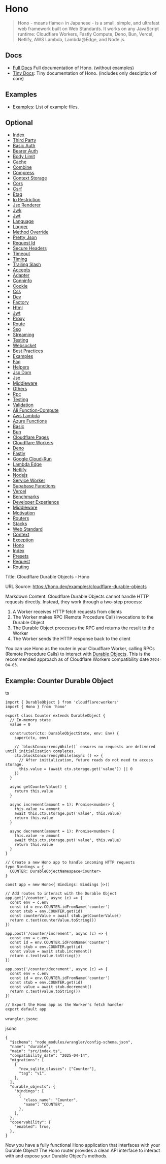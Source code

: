 # Hono

> Hono - means flame🔥 in Japanese - is a small, simple, and ultrafast web framework built on Web Standards. It works on any JavaScript runtime: Cloudflare Workers, Fastly Compute, Deno, Bun, Vercel, Netlify, AWS Lambda, Lambda@Edge, and Node.js.

## Docs

- [Full Docs](https://hono.dev/llms-full.txt) Full documentation of Hono. (without examples)
- [Tiny Docs](https://hono.dev/llms-small.txt): Tiny documentation of Hono. (includes only desciption of core)

## Examples

- [Examples](https://github.com/honojs/website/tree/main/examples): List of example files.

## Optional

- [Index](https://hono.dev/docs/index)
- [Third Party](https://hono.dev/docs/middleware/third-party)
- [Basic Auth](https://hono.dev/docs/middleware/builtin/basic-auth)
- [Bearer Auth](https://hono.dev/docs/middleware/builtin/bearer-auth)
- [Body Limit](https://hono.dev/docs/middleware/builtin/body-limit)
- [Cache](https://hono.dev/docs/middleware/builtin/cache)
- [Combine](https://hono.dev/docs/middleware/builtin/combine)
- [Compress](https://hono.dev/docs/middleware/builtin/compress)
- [Context Storage](https://hono.dev/docs/middleware/builtin/context-storage)
- [Cors](https://hono.dev/docs/middleware/builtin/cors)
- [Csrf](https://hono.dev/docs/middleware/builtin/csrf)
- [Etag](https://hono.dev/docs/middleware/builtin/etag)
- [Ip Restriction](https://hono.dev/docs/middleware/builtin/ip-restriction)
- [Jsx Renderer](https://hono.dev/docs/middleware/builtin/jsx-renderer)
- [Jwk](https://hono.dev/docs/middleware/builtin/jwk)
- [Jwt](https://hono.dev/docs/middleware/builtin/jwt)
- [Language](https://hono.dev/docs/middleware/builtin/language)
- [Logger](https://hono.dev/docs/middleware/builtin/logger)
- [Method Override](https://hono.dev/docs/middleware/builtin/method-override)
- [Pretty Json](https://hono.dev/docs/middleware/builtin/pretty-json)
- [Request Id](https://hono.dev/docs/middleware/builtin/request-id)
- [Secure Headers](https://hono.dev/docs/middleware/builtin/secure-headers)
- [Timeout](https://hono.dev/docs/middleware/builtin/timeout)
- [Timing](https://hono.dev/docs/middleware/builtin/timing)
- [Trailing Slash](https://hono.dev/docs/middleware/builtin/trailing-slash)
- [Accepts](https://hono.dev/docs/helpers/accepts)
- [Adapter](https://hono.dev/docs/helpers/adapter)
- [Conninfo](https://hono.dev/docs/helpers/conninfo)
- [Cookie](https://hono.dev/docs/helpers/cookie)
- [Css](https://hono.dev/docs/helpers/css)
- [Dev](https://hono.dev/docs/helpers/dev)
- [Factory](https://hono.dev/docs/helpers/factory)
- [Html](https://hono.dev/docs/helpers/html)
- [Jwt](https://hono.dev/docs/helpers/jwt)
- [Proxy](https://hono.dev/docs/helpers/proxy)
- [Route](https://hono.dev/docs/helpers/route)
- [Ssg](https://hono.dev/docs/helpers/ssg)
- [Streaming](https://hono.dev/docs/helpers/streaming)
- [Testing](https://hono.dev/docs/helpers/testing)
- [Websocket](https://hono.dev/docs/helpers/websocket)
- [Best Practices](https://hono.dev/docs/guides/best-practices)
- [Examples](https://hono.dev/docs/guides/examples)
- [Faq](https://hono.dev/docs/guides/faq)
- [Helpers](https://hono.dev/docs/guides/helpers)
- [Jsx Dom](https://hono.dev/docs/guides/jsx-dom)
- [Jsx](https://hono.dev/docs/guides/jsx)
- [Middleware](https://hono.dev/docs/guides/middleware)
- [Others](https://hono.dev/docs/guides/others)
- [Rpc](https://hono.dev/docs/guides/rpc)
- [Testing](https://hono.dev/docs/guides/testing)
- [Validation](https://hono.dev/docs/guides/validation)
- [Ali Function-Compute](https://hono.dev/docs/getting-started/ali-function-compute)
- [Aws Lambda](https://hono.dev/docs/getting-started/aws-lambda)
- [Azure Functions](https://hono.dev/docs/getting-started/azure-functions)
- [Basic](https://hono.dev/docs/getting-started/basic)
- [Bun](https://hono.dev/docs/getting-started/bun)
- [Cloudflare Pages](https://hono.dev/docs/getting-started/cloudflare-pages)
- [Cloudflare Workers](https://hono.dev/docs/getting-started/cloudflare-workers)
- [Deno](https://hono.dev/docs/getting-started/deno)
- [Fastly](https://hono.dev/docs/getting-started/fastly)
- [Google Cloud-Run](https://hono.dev/docs/getting-started/google-cloud-run)
- [Lambda Edge](https://hono.dev/docs/getting-started/lambda-edge)
- [Netlify](https://hono.dev/docs/getting-started/netlify)
- [Nodejs](https://hono.dev/docs/getting-started/nodejs)
- [Service Worker](https://hono.dev/docs/getting-started/service-worker)
- [Supabase Functions](https://hono.dev/docs/getting-started/supabase-functions)
- [Vercel](https://hono.dev/docs/getting-started/vercel)
- [Benchmarks](https://hono.dev/docs/concepts/benchmarks)
- [Developer Experience](https://hono.dev/docs/concepts/developer-experience)
- [Middleware](https://hono.dev/docs/concepts/middleware)
- [Motivation](https://hono.dev/docs/concepts/motivation)
- [Routers](https://hono.dev/docs/concepts/routers)
- [Stacks](https://hono.dev/docs/concepts/stacks)
- [Web Standard](https://hono.dev/docs/concepts/web-standard)
- [Context](https://hono.dev/docs/api/context)
- [Exception](https://hono.dev/docs/api/exception)
- [Hono](https://hono.dev/docs/api/hono)
- [Index](https://hono.dev/docs/api/index)
- [Presets](https://hono.dev/docs/api/presets)
- [Request](https://hono.dev/docs/api/request)
- [Routing](https://hono.dev/docs/api/routing)

Title: Cloudflare Durable Objects - Hono

URL Source: https://hono.dev/examples/cloudflare-durable-objects

Markdown Content:
Cloudflare Durable Objects cannot handle HTTP requests directly. Instead, they work through a two-step process:

1.   A Worker receives HTTP fetch requests from clients
2.   The Worker makes RPC (Remote Procedure Call) invocations to the Durable Object
3.   The Durable Object processes the RPC and returns the result to the Worker
4.   The Worker sends the HTTP response back to the client

You can use Hono as the router in your Cloudflare Worker, calling RPCs (Remote Procedure Calls) to interact with [Durable Objects](https://developers.cloudflare.com/durable-objects/). This is the recommended approach as of Cloudflare Workers compatibility date `2024-04-03`.

Example: Counter Durable Object [​](https://hono.dev/examples/cloudflare-durable-objects#example-counter-durable-object)
------------------------------------------------------------------------------------------------------------------------

ts

```
import { DurableObject } from 'cloudflare:workers'
import { Hono } from 'hono'

export class Counter extends DurableObject {
  // In-memory state
  value = 0

  constructor(ctx: DurableObjectState, env: Env) {
    super(ctx, env)

    // `blockConcurrencyWhile()` ensures no requests are delivered until initialization completes.
    ctx.blockConcurrencyWhile(async () => {
      // After initialization, future reads do not need to access storage.
      this.value = (await ctx.storage.get('value')) || 0
    })
  }

  async getCounterValue() {
    return this.value
  }

  async increment(amount = 1): Promise<number> {
    this.value += amount
    await this.ctx.storage.put('value', this.value)
    return this.value
  }

  async decrement(amount = 1): Promise<number> {
    this.value -= amount
    await this.ctx.storage.put('value', this.value)
    return this.value
  }
}

// Create a new Hono app to handle incoming HTTP requests
type Bindings = {
  COUNTER: DurableObjectNamespace<Counter>
}

const app = new Hono<{ Bindings: Bindings }>()

// Add routes to interact with the Durable Object
app.get('/counter', async (c) => {
  const env = c.env
  const id = env.COUNTER.idFromName('counter')
  const stub = env.COUNTER.get(id)
  const counterValue = await stub.getCounterValue()
  return c.text(counterValue.toString())
})

app.post('/counter/increment', async (c) => {
  const env = c.env
  const id = env.COUNTER.idFromName('counter')
  const stub = env.COUNTER.get(id)
  const value = await stub.increment()
  return c.text(value.toString())
})

app.post('/counter/decrement', async (c) => {
  const env = c.env
  const id = env.COUNTER.idFromName('counter')
  const stub = env.COUNTER.get(id)
  const value = await stub.decrement()
  return c.text(value.toString())
})

// Export the Hono app as the Worker's fetch handler
export default app
```

`wrangler.jsonc`:

jsonc

```
{
  "$schema": "node_modules/wrangler/config-schema.json",
  "name": "durable",
  "main": "src/index.ts",
  "compatibility_date": "2025-04-14",
  "migrations": [
    {
      "new_sqlite_classes": ["Counter"],
      "tag": "v1",
    },
  ],
  "durable_objects": {
    "bindings": [
      {
        "class_name": "Counter",
        "name": "COUNTER",
      },
    ],
  },
  "observability": {
    "enabled": true,
  },
}
```

Now you have a fully functional Hono application that interfaces with your Durable Object! The Hono router provides a clean API interface to interact with and expose your Durable Object's methods.